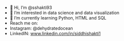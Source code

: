 - 👋 Hi, I’m @sshakti93
- 👀 I’m interested in data science and data visualization
- 🌱 I’m currently learning Python, HTML and SQL
- Reach me on:
- Instagram: @dehydratedocean
- LinkedIN: www.linkedin.com/in/siddhishakti1


